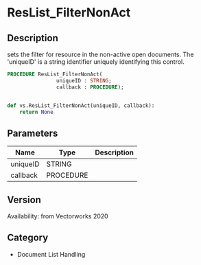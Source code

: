 # ResList_FilterNonAct

## Description
sets the filter for resource in the non-active open documents. The 'uniqueID' is a string identifier uniquely identifying this control.

```pascal
PROCEDURE ResList_FilterNonAct(
				uniqueID : STRING;
				callback : PROCEDURE);
```

```python

def vs.ResList_FilterNonAct(uniqueID, callback):
    return None
```

## Parameters
|Name|Type|Description|
|---|---|---|
|uniqueID|STRING||
|callback|PROCEDURE||

## Version
Availability: from Vectorworks 2020
## Category
* Document List Handling


